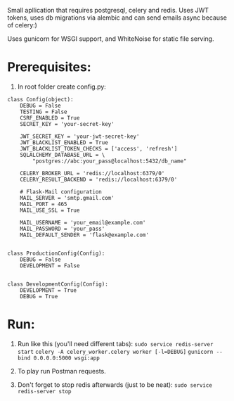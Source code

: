 Small apllication that requires postgresql, celery and redis.
Uses JWT tokens, uses db migrations via alembic and can send emails async because of celery:)

Uses gunicorn for WSGI support,
and WhiteNoise for static file serving.

# Prerequisites:
1. In root folder create config.py:
```
class Config(object):
    DEBUG = False
    TESTING = False
    CSRF_ENABLED = True
    SECRET_KEY = 'your-secret-key'

    JWT_SECRET_KEY = 'your-jwt-secret-key'
    JWT_BLACKLIST_ENABLED = True
    JWT_BLACKLIST_TOKEN_CHECKS = ['access', 'refresh']
    SQLALCHEMY_DATABASE_URL = \
        "postgres://abc:your_pass@localhost:5432/db_name"

    CELERY_BROKER_URL = 'redis://localhost:6379/0'
    CELERY_RESULT_BACKEND = 'redis://localhost:6379/0'

    # Flask-Mail configuration
    MAIL_SERVER = 'smtp.gmail.com'
    MAIL_PORT = 465
    MAIL_USE_SSL = True

    MAIL_USERNAME = 'your_email@example.com'
    MAIL_PASSWORD = 'your_pass'
    MAIL_DEFAULT_SENDER = 'flask@example.com'


class ProductionConfig(Config):
    DEBUG = False
    DEVELOPMENT = False


class DevelopmentConfig(Config):
    DEVELOPMENT = True
    DEBUG = True
```
# Run:

1. Run like this (you'll need different tabs):
`sudo service redis-server start`
`celery -A celery_worker.celery worker [-l=DEBUG]`
`gunicorn --bind 0.0.0.0:5000 wsgi:app`

2. To play run Postman requests.

3. Don't forget to stop redis afterwards (just to be neat):
`sudo service redis-server stop`
